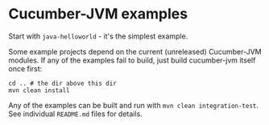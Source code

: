 # Cucumber-JVM examples

Start with `java-helloworld` - it's the simplest example.

Some example projects depend on the current (unreleased) Cucumber-JVM modules.
If any of the examples fail to build, just build cucumber-jvm itself once first:

```
cd .. # the dir above this dir
mvn clean install
```

Any of the examples can be built and run with `mvn clean integration-test`. See individual `README.md` files for details.

